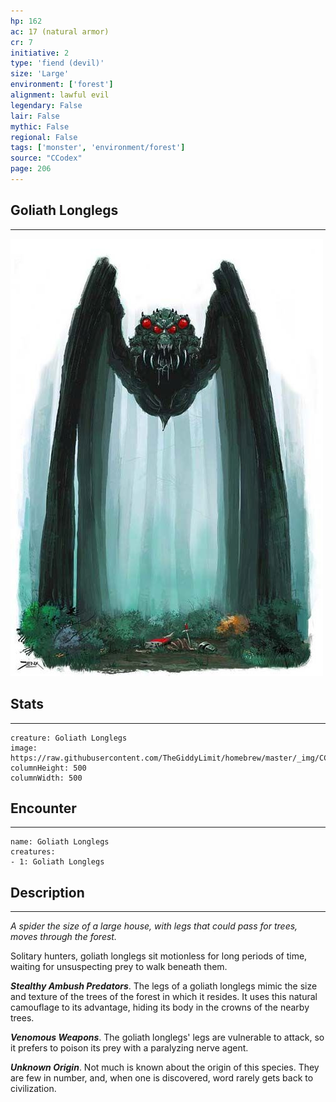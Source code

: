 ```yaml
---
hp: 162
ac: 17 (natural armor)
cr: 7
initiative: 2
type: 'fiend (devil)'    
size: 'Large'
environment: ['forest']
alignment: lawful evil
legendary: False
lair: False
mythic: False
regional: False
tags: ['monster', 'environment/forest']
source: "CCodex"
page: 206
---
```


## Goliath Longlegs
---

![|600](https://raw.githubusercontent.com/TheGiddyLimit/homebrew/master/_img/CCodex/goliathlonglegs.jpg)

## Stats
---

```statblock
creature: Goliath Longlegs
image: https://raw.githubusercontent.com/TheGiddyLimit/homebrew/master/_img/CCodex/goliathlonglegs_token.png
columnHeight: 500
columnWidth: 500
```

## Encounter
---

```encounter-table
name: Goliath Longlegs
creatures:
- 1: Goliath Longlegs
```

## Description
---
_A spider the size of a large house, with legs that could pass for trees, moves through the forest._

Solitary hunters, goliath longlegs sit motionless for long periods of time, waiting for unsuspecting prey to walk beneath them.

**_Stealthy Ambush Predators_**. The legs of a goliath longlegs mimic the size and texture of the trees of the forest in which it resides. It uses this natural camouflage to its advantage, hiding its body in the crowns of the nearby trees.


**_Venomous Weapons_**. The goliath longlegs' legs are vulnerable to attack, so it prefers to poison its prey with a paralyzing nerve agent.


**_Unknown Origin_**. Not much is known about the origin of this species. They are few in number, and, when one is discovered, word rarely gets back to civilization.






